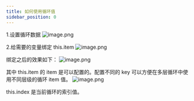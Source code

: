 ```yaml
---
title: 如何使用循环值
sidebar_position: 0
---
```

1.设置循环数据
![image.png](https://cdn.nlark.com/yuque/0/2022/png/2622706/1655975447215-026bd3ae-ae2a-4f90-805e-df0d5c4bb7d2.png#clientId=ubd100ffc-952a-4&crop=0&crop=0&crop=1&crop=1&from=paste&height=950&id=u6413eee5&margin=%5Bobject%20Object%5D&name=image.png&originHeight=1900&originWidth=3840&originalType=binary&ratio=1&rotation=0&showTitle=false&size=339030&status=done&style=none&taskId=ued46d732-83a2-441f-a80f-23061587689&title=&width=1920)

2.给需要的变量绑定 this.item
![image.png](https://cdn.nlark.com/yuque/0/2022/png/2622706/1655975499246-f9d14ef4-6736-46a5-8b24-8eedd4477617.png#clientId=ubd100ffc-952a-4&crop=0&crop=0&crop=1&crop=1&from=paste&height=946&id=u0b50f02a&margin=%5Bobject%20Object%5D&name=image.png&originHeight=1892&originWidth=3840&originalType=binary&ratio=1&rotation=0&showTitle=false&size=451804&status=done&style=none&taskId=uf4916102-2e3d-4277-ac81-604c6761615&title=&width=1920)

绑定之后的效果如下：
![image.png](https://cdn.nlark.com/yuque/0/2022/png/2622706/1655975540038-ccf3aabc-3f7c-4e33-a701-a9b005b1cf25.png#clientId=uc887596b-8aed-4&crop=0&crop=0&crop=1&crop=1&from=paste&height=942&id=u32901b3a&margin=%5Bobject%20Object%5D&name=image.png&originHeight=1884&originWidth=3840&originalType=binary&ratio=1&rotation=0&showTitle=false&size=333998&status=done&style=none&taskId=u2853d459-4432-4d0a-ba12-494e79e892a&title=&width=1920)

其中 this.item 的 item 是可以配置的。配置不同的 key 可以方便在多层循环中使用不同层级的循环 item 值。
![image.png](https://cdn.nlark.com/yuque/0/2022/png/2622706/1655975569197-33d90389-7394-4e65-bc6a-582b7ceb9fee.png#clientId=uc887596b-8aed-4&crop=0&crop=0&crop=1&crop=1&from=paste&height=948&id=u6e6741d2&margin=%5Bobject%20Object%5D&name=image.png&originHeight=1896&originWidth=3840&originalType=binary&ratio=1&rotation=0&showTitle=false&size=311961&status=done&style=none&taskId=u14bbcfbb-e7cf-4307-a58d-3cb58afe8f7&title=&width=1920)

this.index 是当前循环的索引值。
